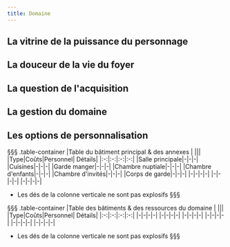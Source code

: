 ```yaml
---
title: Domaine
---
```

## La vitrine de la puissance du personnage  

## La douceur de la vie du foyer   

## La question de l'acquisition  

## La gestion du domaine  

## Les options de personnalisation  

§§§ .table-container
|Table du bâtiment principal & des annexes | |||
|Type|Coûts|Personnel| Détails|
|:-:|:-:|:-:|:-:|
|Salle principale|-|-|-|
|Cuisines|-|-|-|
|Garde manger|-|-|-|
|Chambre nuptiale|-|-|-|
|Chambre d'enfants|-|-|-|
|Chambre d'invités|-|-|-|
|Corps de garde|-|-|-|
|-|-|-|-|
|-|-|-|-|
|-|-|-|-|
* Les dés de la colonne verticale ne sont pas explosifs
§§§

§§§ .table-container
|Table des bâtiments & des ressources du domaine | |||
|Type|Coûts|Personnel| Détails|
|:-:|:-:|:-:|:-:|
|-|-|-|-|
|-|-|-|-|
|-|-|-|-|
|-|-|-|-|
|-|-|-|-|
|-|-|-|-|
* Les dés de la colonne verticale ne sont pas explosifs
§§§
